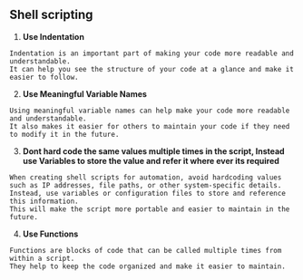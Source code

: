 ## Shell scripting 
1. **Use Indentation**
```
Indentation is an important part of making your code more readable and understandable. 
It can help you see the structure of your code at a glance and make it easier to follow.
```
2. **Use Meaningful Variable Names**
```
Using meaningful variable names can help make your code more readable and understandable.
It also makes it easier for others to maintain your code if they need to modify it in the future.
```
3. **Dont hard code the same values multiple times in the script, Instead use Variables to store the value and refer it where ever its required**
```
When creating shell scripts for automation, avoid hardcoding values such as IP addresses, file paths, or other system-specific details. 
Instead, use variables or configuration files to store and reference this information.
This will make the script more portable and easier to maintain in the future.
```
4. **Use Functions**
```
Functions are blocks of code that can be called multiple times from within a script. 
They help to keep the code organized and make it easier to maintain.
```
